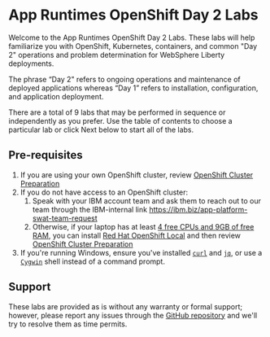 # App Runtimes OpenShift Day 2 Labs

Welcome to the App Runtimes OpenShift Day 2 Labs. These labs will help familiarize you with OpenShift, Kubernetes, containers, and common "Day 2" operations and problem determination for WebSphere Liberty deployments.

The phrase “Day 2" refers to ongoing operations and maintenance of deployed applications whereas “Day 1” refers to installation, configuration, and application deployment.

There are a total of 9 labs that may be performed in sequence or independently as you prefer. Use the table of contents to choose a particular lab or click Next below to start all of the labs.

## Pre-requisites

1. If you are using your own OpenShift cluster, review [OpenShift Cluster Preparation](lab_administration.md#openshift-cluster-preparation)
1. If you do not have access to an OpenShift cluster:
    1. Speak with your IBM account team and ask them to reach out to our team through the IBM-internal link <https://ibm.biz/app-platform-swat-team-request>
    1. Otherwise, if your laptop has at least [4 free CPUs and 9GB of free RAM](https://access.redhat.com/documentation/en-us/red_hat_openshift_local/2.16/html/getting_started_guide/installation_gsg#for_openshift_container_platform), you can install [Red Hat OpenShift Local](https://developers.redhat.com/products/openshift-local/overview) and then review [OpenShift Cluster Preparation](lab_administration.md#openshift-cluster-preparation)
1. If you're running Windows, ensure you've installed [`curl`](https://curl.se/windows/) and [`jq`](https://stedolan.github.io/jq/download/), or use a [`Cygwin`](https://www.cygwin.com/) shell instead of a command prompt.

## Support

These labs are provided as is without any warranty or formal support; however, please report any issues through the [GitHub repository](https://github.com/IBM/AppRuntimesOpenShiftDay2Labs/issues) and we'll try to resolve them as time permits.
